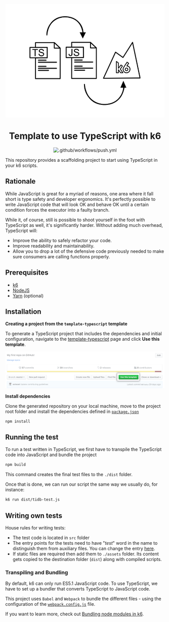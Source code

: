 <div align="center">
  
  ![banner](docs/ts-js-k6.png)

# Template to use TypeScript with k6

![.github/workflows/push.yml](https://github.com/k6io/template-typescript/workflows/.github/workflows/push.yml/badge.svg?branch=master)

</div>

This repository provides a scaffolding project to start using TypeScript in your k6 scripts.

## Rationale

While JavaScript is great for a myriad of reasons, one area where it fall short is type safety and developer ergonomics. It's perfectly possible to write JavaScript code that will look OK and behave OK until a certain condition forces the executor into a faulty branch.

While it, of course, still is possible to shoot yourself in the foot with TypeScript as well, it's significantly harder. Without adding much overhead, TypeScript will:

- Improve the ability to safely refactor your code.
- Improve readability and maintainability.
- Allow you to drop a lot of the defensive code previously needed to make sure consumers are calling functions properly.


## Prerequisites

- [k6](https://k6.io/docs/getting-started/installation)
- [NodeJS](https://nodejs.org/en/download/)
- [Yarn](https://yarnpkg.com/getting-started/install) (optional)

## Installation

**Creating a project from the `template-typescript` template**

To generate a TypeScript project that includes the dependencies and initial configuration, navigate to the [template-typescript](https://github.com/k6io/template-typescript) page and click **Use this template**.

  ![](docs/use-this-template-button.png)


**Install dependencies**

Clone the generated repository on your local machine, move to the project root folder and install the dependencies defined in [`package.json`](./package.json)

```bash
npm install
```

## Running the test

To run a test written in TypeScript, we first have to transpile the TypeScript code into JavaScript and bundle the project

```bash
npm build
```

This command creates the final test files to the `./dist` folder.

Once that is done, we can run our script the same way we usually do, for instance:

```bash
k6 run dist/tidb-test.js
```

## Writing own tests

House rules for writing tests:
- The test code is located in `src` folder
- The entry points for the tests need to have "_test_" word in the name to distinguish them from auxiliary files. You can change the entry [here](./webpack.config.js#L8). 
- If static files are required then add them to `./assets` folder. Its content gets copied to the destination folder (`dist`) along with compiled scripts.

### Transpiling and Bundling

By default, k6 can only run ES5.1 JavaScript code. To use TypeScript, we have to set up a bundler that converts TypeScript to JavaScript code. 

This project uses `Babel` and `Webpack` to bundle the different files - using the configuration of the [`webpack.config.js`](./webpack.config.js) file.

If you want to learn more, check out [Bundling node modules in k6](https://k6.io/docs/using-k6/modules#bundling-node-modules).
